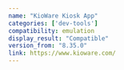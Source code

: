 ```yaml
---
name: "KioWare Kiosk App"
categories: ['dev-tools']
compatibility: emulation
display_result: "Compatible"
version_from: "8.35.0"
link: https://www.kioware.com/
---
```

